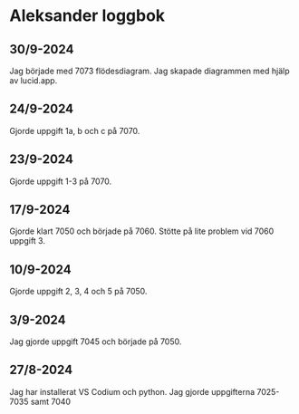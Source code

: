 Aleksander loggbok
==================

30/9-2024
--------
Jag började med 7073 flödesdiagram. Jag skapade diagrammen med hjälp av lucid.app.


24/9-2024
--------
Gjorde uppgift 1a, b och c på 7070.


23/9-2024
---------
Gjorde uppgift 1-3  på 7070. 


17/9-2024
---------
Gjorde klart 7050 och började på 7060. Stötte på lite problem vid 7060 uppgift 3.


10/9-2024
---------
Gjorde uppgift 2, 3, 4 och 5 på 7050.


3/9-2024
--------
Jag gjorde uppgift 7045 och började på 7050. 


27/8-2024
---------
Jag har installerat VS Codium och python.
Jag gjorde uppgifterna 7025-7035 samt 7040


